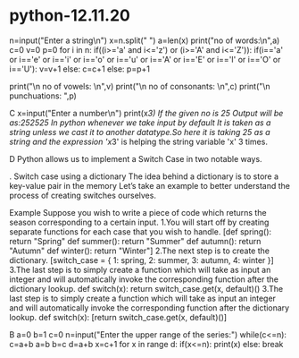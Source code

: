 # python-12.11.20
n=input("Enter a string\n")
x=n.split(" ")
a=len(x)
print("no of words:\n",a)
c=0
v=0
p=0
for i in n:
	if((i>='a' and i<='z') or (i>='A' and i<='Z')):
		if(i=='a' or i=='e' or i=='i' or i=='o' or i=='u' or i=='A' or i=='E' or i=='I' or i=='O' or i=='U'):
			v=v+1
		else:
			c=c+1
	else:
		p=p+1

print("\n no of vowels: \n",v)
print("\n no of consonants: \n",c)
print("\n punchuations: ",p)


C
x=input("Enter a number\n")
print(x*3)
If the given no is 25
Output will be as:252525
In python whenever we take input by default
It is taken as a string unless we cast it to 
another datatype.So here it is taking 25 as
a string and the expression 'x*3' is helping
the string variable 'x' 3 times.


D
Python allows us to implement a Switch Case in two notable ways.

. Switch case using a dictionary
The idea behind a dictionary is to store a key-value pair in the memory
Let’s take an example to better understand the process of creating switches ourselves.

Example
Suppose you wish to write a piece of code which returns the season corresponding to a certain input.
1.You will start off by creating separate functions for each case that you wish to handle.
[def spring():
  return "Spring"
def summer():
  return "Summer"
def autumn():
  return "Autumn"
def winter():
  return "Winter"]
2.The next step is to create the dictionary.
[switch_case = {
  1: spring,
  2: summer,
  3: autumn,
  4: winter
}]
3.The last step is to simply create a function which will take as input an integer and will automatically invoke the corresponding function after the dictionary lookup.
def switch(x):
  return switch_case.get(x, default)()
3.The last step is to simply create a function which will take as input an integer and will automatically invoke the corresponding function after the dictionary lookup.
def switch(x):
  [return switch_case.get(x, default)()]



B
a=0
b=1
c=0
n=input("Enter the upper range of the series:")	
	while(c<=n):
	c=a+b
	a=b
	b=c
	d=a+b
	x=c+1
	for x in range d:
		if(x<=n):
		print(x)
		else:
		break
